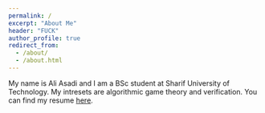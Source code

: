 ```yaml
---
permalink: /
excerpt: "About Me"
header: "FUCK"
author_profile: true
redirect_from: 
  - /about/
  - /about.html
---
```


My name is Ali Asadi and I am a BSc student at Sharif University of Technology. My intresets are algorithmic game theory and verification. You can find my resume [here](files/paper1.pdf).